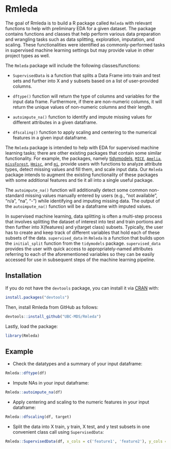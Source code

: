 
<!-- README.md is generated from README.Rmd. Please edit that file -->

# Rmleda

<!-- badges: start -->
<!-- badges: end -->

The goal of Rmleda is to build a R package called `Rmleda` with relevant
functions to help with preliminary EDA for a given dataset. The package
contains functions and classes that help perform various data
preparation and wrangling tasks such as data splitting, exploration,
imputation, and scaling. These functionalities were identified as
commonly-performed tasks in supervised machine learning settings but may
provide value in other project types as well.

The `Rmleda` package will include the following classes/functions:

-   `SupervisedData` is a function that splits a Data Frame into train
    and test sets and further into X and y subsets based on a list of
    user-provided columns.

-   `dftype()` function will return the type of columns and variables
    for the input data frame. Furthermore, if there are non-numeric
    columns, it will return the unique values of non-numeric columns and
    their length.

-   `autoimpute_na()` function to identify and impute missing values for
    different attributes in a given dataframe.

-   `dfscaling()` function to apply scaling and centering to the
    numerical features in a given input dataframe.

The `Rmleda` package is intended to help with EDA for supervised machine
learning tasks; there are other existing packages that contain some
similar functionality. For example, the packages, namely
[tidymodels](https://CRAN.R-project.org/package=tidymodels),
[`MICE`](https://CRAN.R-project.org/package=mice),
[`Amelia`](https://CRAN.R-project.org/package=Amelia),
[`missForest`](https://CRAN.R-project.org/package=missForest),
[`Hmisc`](https://CRAN.R-project.org/package=Hmisc), and
[`mi`](https://CRAN.R-project.org/package=mi), provide users with
functions to analyze attribute types, detect missing values and fill
them, and scale input data. Our `Rmleda` package intends to augment the
existing functionality of these packages with some additional features
and tie it all into a single useful package.

The `autoimpute_na()` function will additionally detect some common
non-standard missing values manually entered by users (e.g., “not
available”, “n/a”, “na”, “-”) while identifying and imputing missing
data. The output of the `autoimpute_na()` function will be a dataframe
with imputed values.

In supervised machine learning, data splitting is often a multi-step
process that involves splitting the dataset of interest into test and
train portions and then further into X(features) and y(target class)
subsets. Typically, the user has to create and keep track of different
variables that hold each of these subsets of the data. `supervised_data`
in `Rmleda` is a function that builds upon the `initial_split` function
from the `tidymodels` package. `supervised_data` provides the user with
quick access to appropriately-named attributes referring to each of the
aforementioned variables so they can be easily accessed for use in
subsequent steps of the machine learning pipeline.

## Installation

If you do not have the `devtools` package, you can install it via
[CRAN](https://CRAN.R-project.org) with:

``` r
install.packages("devtools")
```

Then, install Rmleda from GitHub as follows:

``` r
devtools::install_github("UBC-MDS/Rmleda")
```

Lastly, load the package:

``` r
library(Rmleda)
```

## Example

-   Check the datatypes and a summary of your input dataframe:

``` r
Rmleda::dftype(df)
```

-   Impute NAs in your input dataframe:

``` r
Rmleda::autoimpute_na(df)
```

-   Apply centering and scaling to the numeric features in your input
    dataframe:

``` r
Rmleda::dfscaling(df, target)
```

-   Split the data into X train, y train, X test, and y test subsets in
    one convenient class call using `SupervisedData`:

``` r
Rmleda::SupervisedData(df, x_cols = c('feature1', 'feature2'), y_cols = c('target'))
```
